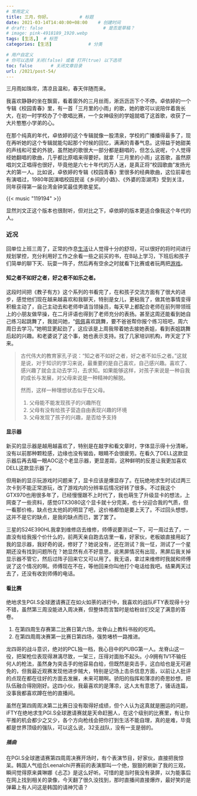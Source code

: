 ```yaml
---
# 常用定义
title: 三月，你好。           # 标题
date: 2021-03-14T14:40:00+08:00    # 创建时间
# draft: false                       # 是否是草稿？
# image: pink-4918189_1920.webp
tags: [生活,]  # 标签
categories: [生活]              # 分类

# 用户自定义
# 你可以选择 关闭(false) 或者 打开(true) 以下选项
toc: false       # 关闭文章目录
url: /2021/post-54/
---
```


三月雨如珠帘，清凉且温和，春天伴随而来。

我喜欢静静的坐在飘窗，看着窗外的三月丝雨，淅沥沥沥下个不停。卓依婷的一个专辑《校园青春》里，有一首「三月里的小雨」的歌，她的歌可以说陪伴着我长大，在初一时学校办了个歌唱比赛，一个女神级别的学姐就唱了这首歌，收获了一大片憨憨小学弟的心。

在那个纯真的年代，卓依婷的这个专辑就像一股清泉，学校的广播播得最多了，现在再听她的这个专辑就能勾起那个时候的回忆，满满的青春气息。这得益于她甜美的声线和可爱的外貌，虽然她的歌很大一部分都是翻唱的，但怎么说呢，个人觉得经她翻唱的歌曲，几乎都比原唱来得要好。就拿「三月里的小雨」这首歌，虽然原唱刘文正唱得也很好，毕竟他是六七十年代的万人迷，是真正将“校园歌曲”发扬光大的第一人。比如说，卓依婷的专辑《校园青春》里很多的经典歌曲，这位前辈也有演唱过，1980年因演唱校园民谣《乡间的小路》、《外婆的澎湖湾》受到关注，同年获得第一届台湾金钟奖最佳男歌星奖。

{{< music "119194" >}}

显然刘文正这个版本也很耐听，但对比之下，卓依婷的版本更适合像我这个年代的人。

### 近况

回单位上班三周了，正常的作息[生活](生活.md)让人觉得十分的舒坦，可以很好的将时间进行规划掌控，充分利用好工作之余看一些之前买的书，在B站上学习，下班后和孩子们简单的聊下天、玩耍一阵子，然后再有空余之时就看下比赛或者玩两把[游戏](游戏.md)。

#### 知之者不如好之者，好之者不如乐之者。

这段时间把《教子有方》这个系列的书看完了，在和孩子交流方面有了很大的进步，感觉他们现在越来越喜欢和我聊天，特别是女儿，更粘我了，做其他事情变得积极主动了，自己主动去和老师申请当领操员，每天早上都配合老师在前列带领班上的小朋友做早操，在二月评语也得到了老师充分的表扬。甚至这周还能看到她自己练习起跳舞了，我就问她，“[佩佩](tags/佩佩.md)喜欢跳舞，要不爸爸帮你报个练习班吧，周六周日去学习。”她明显更起劲了，这应该是上周我带着她去接她表姐，看到表姐跳舞后起的兴趣。和老婆说了这个事，她也表示支持。找了几家培训机构，昨天定了下来。

> 古代伟大的教育家孔子说：“知之者不如好之者，好之者不如乐之者。”这就是说，对于知识的学习来说，最重要的是自己喜欢，自己感兴趣。喜欢了、感兴趣了就会主动去学习，去求知。如果能够这样，对孩子来说是一种自我的成长与发展，对父母来说是一种精神的解脱。
>
> 然而，这样一种理想状态似乎在父母。
>
> 1. 父母能不能发现孩子的兴趣所在
> 2. 父母有没有给孩子营造自由表现兴趣的环境
> 3. 父母发现了孩子的兴趣，是否给予支持

#### 显示器

新买的显示器是越用越喜欢了，特别是在敲字和看文章时，字体显示得十分清晰，没有以前那种颗粒感，边缘也没有锯齿，眼睛不会很疲劳。在看久了DELL这款显示器后再去瞄一眼AOC这个老显示器，更显差距，这种鲜明的反差让我更加喜欢DELL这款显示器了。

但用新的显示玩游戏时问题来了，显卡应该是爆显存了。在玩绝地求生时试过两三次卡到不能正常游玩，改了游戏内的分辨率后情况好转了很多。不过我这个GTX970也用很多年了，已经慢慢跟不上时代了，我也萌生了升级显卡的想法，上网查了一些资料，感觉GTX3080这个显卡就十分完美，也十分迎合我的气质，但一看那价格，缺点也太他妈的明显了吧，这价格都怕是要上天了。不过回头想想，这并不是它的缺点，是我的缺点而已，罢了罢了。

三星的S24E390HL我拿到维修店去维修，师傅说要测试一下，可一周过去了，一直没有给我报个价什么的，前两天亲自跑去店里一看，好家伙，老板娘直接用起了我的显示器，我好奇的说，修好了？她说没有，还在测试？我一怔，测试了一个星期还没有找到问题所在？她显然有点不好意思，说黑屏情况有出现，黑屏后我关掉显示器不管它，然后过阵子回来它又可以用了。我无语，拿过来维修时我就和师傅说了这个情况的啊。师傅现在不在，等他回来你叫他打个电话给我吧。结果两天过去了，还没有收到师傅的电话。

#### 看比赛

绝地求生PGI.S全球邀请赛正在如火如荼的进行中，我喜欢的战队iFTY表现得十分不错，虽然第三周没能进入周决赛，但整体而言暂时是给粉丝们交足了满意的答卷。

1. 在第四周生存赛第二比赛日第六场，龙脊山上教科书般的吃鸡。
2. 在第四周周决赛第一比赛日第四场，强势堵桥一路推进。

龙四哥的战斗意识，绝对的PCL独一档，我心目中的PUBG第一人。龙脊山这一役，把架枪位表现得淋漓尽致，一架三，压得对面抬不起头。小9拥有1V1不输任何人的枪法，虽然身为突击手的他容易白给，但既然是突击手，这白给也是无可避免的，但我最近观赛发现他进步贼大，特别是记场上击杀信息方面，以前让人批评的点现在都在往好的方面去发展，未来可期啊。骄阳的指挥和薄凉的奇思妙想，把队伍融合得刚刚好。这四小伙，我最喜欢的是薄凉，这人太有意思了，骚话连篇，没事我都喜欢蹲在他的直播间。

虽然在第四周周决第二比赛日没有取得好成绩，但个人认为这真就是圈运的问题，iFTY在绝地求生PGI.S全球邀请赛就是天命赶圈人，在这个级别的比赛里，有让你平推的机会都少之又少，各个方向枪线会把你打到生活不能自理，真的是难，毕竟都是世界顶级的强队，可以这么说，32支战队，没有一支是弱的。

##### 插曲

在PGI.S全球邀请赛第四周周决赛开场时，有个表演节目，好家伙，直接把我惊呆。韩国人气组合Leenalchi开赛前的表演那叫一个绝，狠狠的刷新了我的三观，瞬间觉得原来龚琳娜《忐忑》是这么好听。可惜的是当时我没有录屏，以为能事后在网上找到相关的录像，今天翻了很久没找到，那时直播间直接爆炸，最好笑的是弹幕上有人问这是韩国的请神咒语？

